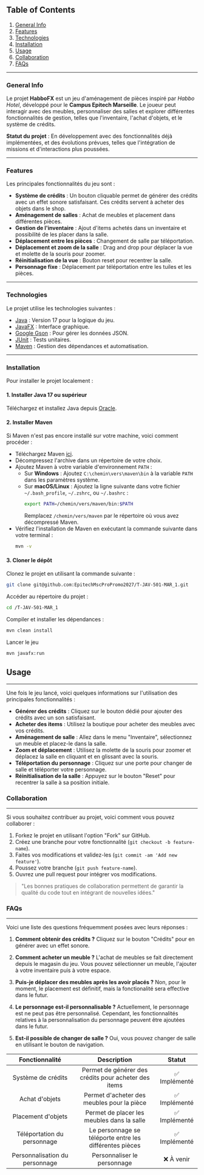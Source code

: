 ## Table of Contents

1. [General Info](#general-info)
2. [Features](#features)
3. [Technologies](#technologies)
4. [Installation](#installation)
5. [Usage](#usage)
6. [Collaboration](#collaboration)
7. [FAQs](#faqs)

---

### General Info

Le projet **HabboFX** est un jeu d'aménagement de pièces inspiré par _Habbo Hotel_, développé pour le **Campus Epitech Marseille**. Le joueur peut interagir avec des meubles, personnaliser des salles et explorer différentes fonctionnalités de gestion, telles que l'inventaire, l'achat d'objets, et le système de crédits.

**Statut du projet** : En développement avec des fonctionnalités déjà implémentées, et des évolutions prévues, telles que l'intégration de missions et d'interactions plus poussées.

---

### Features

Les principales fonctionnalités du jeu sont :

- **Système de crédits** : Un bouton cliquable permet de générer des crédits avec un effet sonore satisfaisant. Ces crédits servent à acheter des objets dans le shop.
- **Aménagement de salles** : Achat de meubles et placement dans différentes pièces.
- **Gestion de l'inventaire** : Ajout d'items achetés dans un inventaire et possibilité de les placer dans la salle.
- **Déplacement entre les pièces** : Changement de salle par téléportation.
- **Déplacement et zoom de la salle** : Drag and drop pour déplacer la vue et molette de la souris pour zoomer.
- **Réinitialisation de la vue** : Bouton reset pour recentrer la salle.
- **Personnage fixe** : Déplacement par téléportation entre les tuiles et les pièces.

---

### Technologies

Le projet utilise les technologies suivantes :

- [Java](https://www.oracle.com/java/) : Version 17 pour la logique du jeu.
- [JavaFX](https://openjfx.io/) : Interface graphique.
- [Google Gson](https://github.com/google/gson) : Pour gérer les données JSON.
- [JUnit](https://junit.org/junit5/) : Tests unitaires.
- [Maven](https://maven.apache.org/) : Gestion des dépendances et automatisation.

---

### Installation

Pour installer le projet localement :

#### 1. Installer Java 17 ou supérieur

Téléchargez et installez Java depuis [Oracle](https://www.oracle.com/java/technologies/javase-jdk17-downloads.html).

#### 2. Installer Maven

Si Maven n'est pas encore installé sur votre machine, voici comment procéder :

- Téléchargez Maven [ici](https://maven.apache.org/download.cgi).
- Décompressez l'archive dans un répertoire de votre choix.
- Ajoutez Maven à votre variable d'environnement `PATH` :
  - Sur **Windows** : Ajoutez `C:\chemin\vers\maven\bin` à la variable `PATH` dans les paramètres système.
  - Sur **macOS/Linux** : Ajoutez la ligne suivante dans votre fichier `~/.bash_profile`, `~/.zshrc`, ou `~/.bashrc` :
    ```bash
    export PATH=/chemin/vers/maven/bin:$PATH
    ```
    Remplacez `/chemin/vers/maven` par le répertoire où vous avez décompressé Maven.
- Vérifiez l'installation de Maven en exécutant la commande suivante dans votre terminal :
  ```bash
  mvn -v
  ```

#### 3. Cloner le dépôt

Clonez le projet en utilisant la commande suivante :

```bash
git clone git@github.com:EpitechMscProPromo2027/T-JAV-501-MAR_1.git
```

Accéder au répertoire du projet :

```bash
cd /T-JAV-501-MAR_1
```

Compiler et installer les dépendances :

```bash
mvn clean install
```

Lancer le jeu

```bash
mvn javafx:run
```

## Usage

---

Une fois le jeu lancé, voici quelques informations sur l'utilisation des principales fonctionnalités :

- **Générer des crédits** : Cliquez sur le bouton dédié pour ajouter des crédits avec un son satisfaisant.
- **Acheter des items** : Utilisez la boutique pour acheter des meubles avec vos crédits.
- **Aménagement de salle** : Allez dans le menu "Inventaire", sélectionnez un meuble et placez-le dans la salle.
- **Zoom et déplacement** : Utilisez la molette de la souris pour zoomer et déplacez la salle en cliquant et en glissant avec la souris.
- **Téléportation du personnage** : Cliquez sur une porte pour changer de salle et téléporter votre personnage.
- **Réinitialisation de la salle** : Appuyez sur le bouton "Reset" pour recentrer la salle à sa position initiale.

### Collaboration

---

Si vous souhaitez contribuer au projet, voici comment vous pouvez collaborer :

1. Forkez le projet en utilisant l'option "Fork" sur GitHub.
2. Créez une branche pour votre fonctionnalité (`git checkout -b feature-name`).
3. Faites vos modifications et validez-les (`git commit -am 'Add new feature'`).
4. Poussez votre branche (`git push feature-name`).
5. Ouvrez une pull request pour intégrer vos modifications.

> "Les bonnes pratiques de collaboration permettent de garantir la qualité du code tout en intégrant de nouvelles idées."

### FAQs

---

Voici une liste des questions fréquemment posées avec leurs réponses :

1. **Comment obtenir des crédits ?**
   Cliquez sur le bouton "Crédits" pour en générer avec un effet sonore.

2. **Comment acheter un meuble ?**
   L'achat de meubles se fait directement depuis le magasin du jeu. Vous pouvez sélectionner un meuble, l'ajouter à votre inventaire puis à votre espace.

3. **Puis-je déplacer des meubles après les avoir placés ?**
   Non, pour le moment, le placement est définitif, mais la fonctionalité sera effective dans le futur.

4. **Le personnage est-il personnalisable ?**
   Actuellement, le personnage est ne peut pas être personnalisé. Cependant, les fonctionnalités relatives à la personnalisation du personnage peuvent être ajoutées dans le futur.

5. **Est-il possible de changer de salle ?**
   Oui, vous pouvez changer de salle en utilisant le bouton de navigation.

|         Fonctionnalité         |                       Description                       |    Statut     |
| :----------------------------: | :-----------------------------------------------------: | :-----------: |
|       Système de crédits       |  Permet de générer des crédits pour acheter des items   | ✅ Implémenté |
|         Achat d'objets         |       Permet d'acheter des meubles pour la pièce        | ✅ Implémenté |
|       Placement d'objets       |       Permet de placer les meubles dans la salle        | ✅ Implémenté |
|  Téléportation du personnage   | Le personnage se téléporte entre les différentes pièces | ✅ Implémenté |
| Personnalisation du personnage |               Personnaliser le personnage               |  ❌ À venir   |
